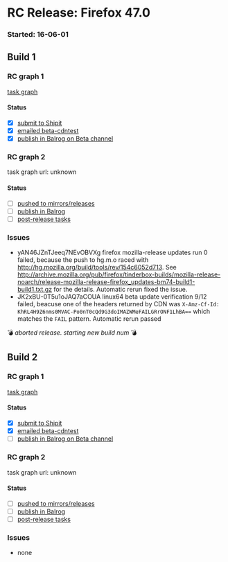 # RC Release: Firefox 47.0

### Started: 16-06-01

## Build 1

### RC graph 1
[task graph](https://tools.taskcluster.net/task-group-inspector/#4K6uhGF4QO6t44fnhQ8DtA)

#### Status
- [x] [submit to Shipit](https://wiki.mozilla.org/Release:Release_Automation_on_Mercurial:Starting_a_Release#Submit_to_Ship_It)
- [x] [emailed beta-cdntest](../how-tos/relpro.md#1-email-drivers-re-release-live-on-cdntest-channel)
- [x] [publish in Balrog on Beta channel](../how-tos/relpro.md#3-publish-in-balrog)

### RC graph 2
task graph url: unknown

#### Status
- [ ] [pushed to mirrors/releases](../how-tos/relpro.md#2-push-to-releases-dir-mirrors)
- [ ] [publish in Balrog](../how-tos/relpro.md#3-publish-in-balrog)
- [ ] [post-release tasks](../how-tos/relpro.md#4-post-release-step)

### Issues
- yAN46JZnTJeeq7NEvOBVXg firefox mozilla-release updates run 0 failed, because the push to hg.m.o raced with http://hg.mozilla.org/build/tools/rev/154c6052d713. See http://archive.mozilla.org/pub/firefox/tinderbox-builds/mozilla-release-noarch/release-mozilla-release-firefox_updates-bm74-build1-build1.txt.gz for the details. Automatic rerun fixed the issue.
- JK2xBU-0T5u1oJAQ7aCOUA linux64 beta update verification 9/12 failed, beacuse one of the headers returned by CDN was `X-Amz-Cf-Id: KhRL4H9Z6nms0MVAC-Po0nT0cQd9G3doIMAZWMeFAILGRrONF1LhBA==` which matches the `FAIL` pattern. Automatic rerun passed

:bomb: _aborted release. starting new build num_ :bomb:

## Build 2

### RC graph 1
[task graph](https://tools.taskcluster.net/task-group-inspector/#TimQHjxjRIGOsEzo0RLTug)

#### Status
- [x] [submit to Shipit](https://wiki.mozilla.org/Release:Release_Automation_on_Mercurial:Starting_a_Release#Submit_to_Ship_It)
- [x] [emailed beta-cdntest](../how-tos/relpro.md#1-email-drivers-re-release-live-on-cdntest-channel)
- [ ] [publish in Balrog on Beta channel](../how-tos/relpro.md#3-publish-in-balrog)

### RC graph 2
task graph url: unknown

#### Status
- [ ] [pushed to mirrors/releases](../how-tos/relpro.md#2-push-to-releases-dir-mirrors)
- [ ] [publish in Balrog](../how-tos/relpro.md#3-publish-in-balrog)
- [ ] [post-release tasks](../how-tos/relpro.md#4-post-release-step)

### Issues
- none



